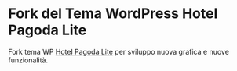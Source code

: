 # Fork del Tema WordPress Hotel Pagoda Lite

Fork tema WP [Hotel Pagoda Lite](https://wordpress.org/themes/hotel-pagoda-lite/) per sviluppo nuova grafica e nuove funzionalità.

